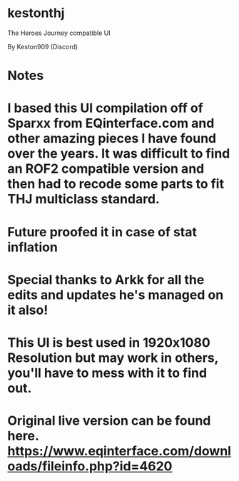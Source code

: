 # kestonthj
The Heroes Journey compatible UI

By Keston909 (Discord)

# Notes
# I based this UI compilation off of Sparxx from EQinterface.com and other amazing pieces I have found over the years.  It was difficult to find an ROF2 compatible version and then had to recode some parts to fit THJ multiclass standard.
# Future proofed it in case of stat inflation
# Special thanks to Arkk for all the edits and updates he's managed on it also!
# This UI is best used in 1920x1080 Resolution but may work in others, you'll have to mess with it to find out.
# Original live version can be found here.  https://www.eqinterface.com/downloads/fileinfo.php?id=4620
